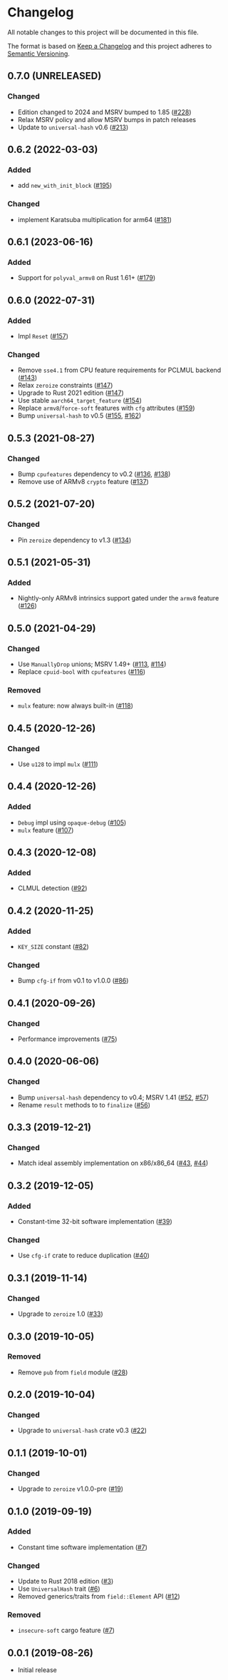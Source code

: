 # Changelog

All notable changes to this project will be documented in this file.

The format is based on [Keep a Changelog](https://keepachangelog.com/en/1.0.0/)
and this project adheres to [Semantic Versioning](https://semver.org/spec/v2.0.0.html).

## 0.7.0 (UNRELEASED)
### Changed
- Edition changed to 2024 and MSRV bumped to 1.85 ([#228])
- Relax MSRV policy and allow MSRV bumps in patch releases
- Update to `universal-hash` v0.6 ([#213])

[#213]: https://github.com/RustCrypto/universal-hashes/pull/213
[#228]: https://github.com/RustCrypto/universal-hashes/pull/228

## 0.6.2 (2022-03-03)
### Added
- add `new_with_init_block` ([#195])

### Changed 
- implement Karatsuba multiplication for arm64 ([#181])

[#195]: https://github.com/RustCrypto/universal-hashes/pull/195
[#181]: https://github.com/RustCrypto/universal-hashes/pull/181

## 0.6.1 (2023-06-16)
### Added
- Support for `polyval_armv8` on Rust 1.61+ ([#179])

[#179]: https://github.com/RustCrypto/universal-hashes/pull/179

## 0.6.0 (2022-07-31)
### Added
- Impl `Reset` ([#157])

### Changed
- Remove `sse4.1` from CPU feature requirements for PCLMUL backend ([#143])
- Relax `zeroize` constraints ([#147])
- Upgrade to Rust 2021 edition ([#147])
- Use stable `aarch64_target_feature` ([#154])
- Replace `armv8`/`force-soft` features with `cfg` attributes ([#159])
- Bump `universal-hash` to v0.5 ([#155], [#162])

[#143]: https://github.com/RustCrypto/universal-hashes/pull/143
[#147]: https://github.com/RustCrypto/universal-hashes/pull/147
[#154]: https://github.com/RustCrypto/universal-hashes/pull/154
[#155]: https://github.com/RustCrypto/universal-hashes/pull/155
[#157]: https://github.com/RustCrypto/universal-hashes/pull/157
[#159]: https://github.com/RustCrypto/universal-hashes/pull/159
[#162]: https://github.com/RustCrypto/universal-hashes/pull/162

## 0.5.3 (2021-08-27)
### Changed
- Bump `cpufeatures` dependency to v0.2 ([#136], [#138])
- Remove use of ARMv8 `crypto` feature ([#137])

[#136]: https://github.com/RustCrypto/universal-hashes/pull/136
[#137]: https://github.com/RustCrypto/universal-hashes/pull/137
[#138]: https://github.com/RustCrypto/universal-hashes/pull/138

## 0.5.2 (2021-07-20)
### Changed
- Pin `zeroize` dependency to v1.3 ([#134])

[#134]: https://github.com/RustCrypto/universal-hashes/pull/134

## 0.5.1 (2021-05-31)
### Added
- Nightly-only ARMv8 intrinsics support gated under the `armv8` feature ([#126])

[#126]: https://github.com/RustCrypto/universal-hashes/pull/126

## 0.5.0 (2021-04-29)
### Changed
- Use `ManuallyDrop` unions; MSRV 1.49+ ([#113], [#114])
- Replace `cpuid-bool` with `cpufeatures` ([#116])

### Removed
- `mulx` feature: now always built-in ([#118])

[#113]: https://github.com/RustCrypto/universal-hashes/pull/113
[#114]: https://github.com/RustCrypto/universal-hashes/pull/114
[#116]: https://github.com/RustCrypto/universal-hashes/pull/116
[#118]: https://github.com/RustCrypto/universal-hashes/pull/118

## 0.4.5 (2020-12-26)
### Changed
- Use `u128` to impl `mulx` ([#111])

[#111]: https://github.com/RustCrypto/universal-hashes/pull/111

## 0.4.4 (2020-12-26)
### Added
- `Debug` impl using `opaque-debug` ([#105])
- `mulx` feature ([#107])

[#105]: https://github.com/RustCrypto/universal-hashes/pull/105
[#107]: https://github.com/RustCrypto/universal-hashes/pull/107

## 0.4.3 (2020-12-08)
### Added
- CLMUL detection ([#92])

[#92]: https://github.com/RustCrypto/universal-hashes/pull/92

## 0.4.2 (2020-11-25)
### Added
- `KEY_SIZE` constant ([#82])

### Changed
- Bump `cfg-if` from v0.1 to v1.0.0 ([#86])

[#86]: https://github.com/RustCrypto/universal-hashes/pull/86
[#82]: https://github.com/RustCrypto/universal-hashes/pull/82

## 0.4.1 (2020-09-26)
### Changed
- Performance improvements ([#75])

[#75]: https://github.com/RustCrypto/universal-hashes/pull/75

## 0.4.0 (2020-06-06)
### Changed
- Bump `universal-hash` dependency to v0.4; MSRV 1.41 ([#52], [#57])
- Rename `result` methods to to `finalize` ([#56])

[#57]: https://github.com/RustCrypto/universal-hashes/pull/57
[#56]: https://github.com/RustCrypto/universal-hashes/pull/56
[#52]: https://github.com/RustCrypto/universal-hashes/pull/52

## 0.3.3 (2019-12-21)
### Changed
- Match ideal assembly implementation on x86/x86_64 ([#43], [#44])

[#43]: https://github.com/RustCrypto/universal-hashes/pull/43
[#44]: https://github.com/RustCrypto/universal-hashes/pull/44

## 0.3.2 (2019-12-05)
### Added
- Constant-time 32-bit software implementation ([#39])

### Changed
- Use `cfg-if` crate to reduce duplication ([#40])

[#39]: https://github.com/RustCrypto/universal-hashes/pull/39
[#40]: https://github.com/RustCrypto/universal-hashes/pull/40

## 0.3.1 (2019-11-14)
### Changed
- Upgrade to `zeroize` 1.0 ([#33])

[#33]: https://github.com/RustCrypto/universal-hashes/pull/33

## 0.3.0 (2019-10-05)
### Removed
- Remove `pub` from `field` module ([#28])

[#28]: https://github.com/RustCrypto/universal-hashes/pull/28

## 0.2.0 (2019-10-04)
### Changed
- Upgrade to `universal-hash` crate v0.3 ([#22])

[#22]: https://github.com/RustCrypto/universal-hashes/pull/22

## 0.1.1 (2019-10-01)
### Changed
- Upgrade to `zeroize` v1.0.0-pre ([#19])

[#19]: https://github.com/RustCrypto/universal-hashes/pull/19

## 0.1.0 (2019-09-19)
### Added
- Constant time software implementation ([#7])

### Changed
- Update to Rust 2018 edition ([#3])
- Use `UniversalHash` trait ([#6])
- Removed generics/traits from `field::Element` API ([#12])

### Removed
- `insecure-soft` cargo feature ([#7])

[#3]: https://github.com/RustCrypto/universal-hashes/pull/3
[#6]: https://github.com/RustCrypto/universal-hashes/pull/6
[#7]: https://github.com/RustCrypto/universal-hashes/pull/7
[#12]: https://github.com/RustCrypto/universal-hashes/pull/12

## 0.0.1 (2019-08-26)

- Initial release
